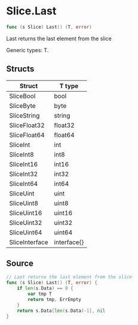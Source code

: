 # Slice.Last

```go
func (s Slice) Last() (T, error)
```

Last returns the last element from the slice

Generic types: T.

## Structs

| Struct | T type |
| ------ | ------ |
| SliceBool | bool |
| SliceByte | byte |
| SliceString | string |
| SliceFloat32 | float32 |
| SliceFloat64 | float64 |
| SliceInt | int |
| SliceInt8 | int8 |
| SliceInt16 | int16 |
| SliceInt32 | int32 |
| SliceInt64 | int64 |
| SliceUint | uint |
| SliceUint8 | uint8 |
| SliceUint16 | uint16 |
| SliceUint32 | uint32 |
| SliceUint64 | uint64 |
| SliceInterface | interface{} |

## Source

```go
// Last returns the last element from the slice
func (s Slice) Last() (T, error) {
	if len(s.Data) == 0 {
		var tmp T
		return tmp, ErrEmpty
	}
	return s.Data[len(s.Data)-1], nil
}
```

